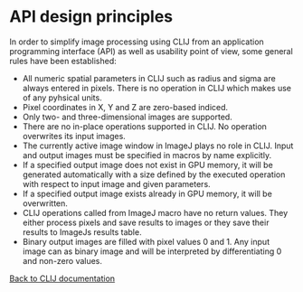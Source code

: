 # API design principles

In order to simplify image processing using CLIJ from an application programming interface (API) as well as usability point of view, some general rules have been established:

* All numeric spatial parameters in CLIJ such as radius and sigma are always entered in pixels. There is no operation in CLIJ which makes use of any pyhsical units.
* Pixel coordinates in X, Y and Z are zero-based indiced.
* Only two- and three-dimensional images are supported.
* There are no in-place operations supported in CLIJ. No operation overwrites its input images.
* The currently active image window in ImageJ plays no role in CLIJ. Input and output images must be specified in macros by name explicitly.
* If a specified output image does not exist in GPU memory, it will be generated automatically with a size defined by the executed operation with respect to input image and given parameters.
* If a specified output image exists already in GPU memory, it will be overwritten.
* CLIJ operations called from ImageJ macro have no return values. They either process pixels and save results to images or they save their results to ImageJs results table.
* Binary output images are filled with pixel values 0 and 1. Any input image can as binary image and will be interpreted by differentiating 0 and non-zero values.

[Back to CLIJ documentation](https://clij.github.io/)


